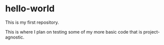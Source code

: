 # hello-world
This is my first repository.

This is where I plan on testing some of my more basic code that is project-agnostic. 
